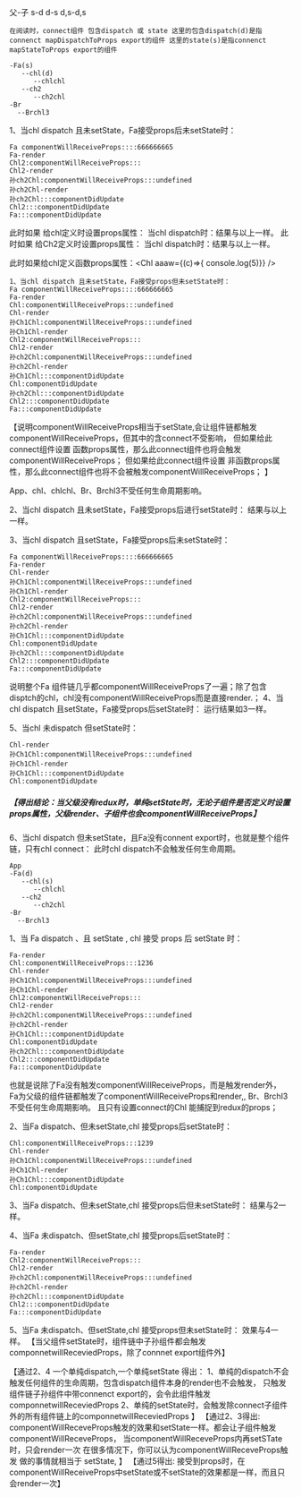 父-子  s-d  d-s  d,s-d,s


`在阅读时，connect组件 包含dispatch 或 state
这里的包含dispatch(d)是指connenct mapDispatchToProps export的组件
这里的state(s)是指connenct mapStateToProps export的组件`


```
-Fa(s)
   --chl(d)
      --chlchl
   --ch2
      --ch2chl
-Br
  --Brchl3
```
1、当chl dispatch 且未setState，Fa接受props后未setState时：
```
Fa componentWillReceiveProps::::666666665
Fa-render
Chl2:componentWillReceiveProps:::
Chl2-render
孙ch2Chl:componentWillReceiveProps:::undefined
孙ch2Chl-render
孙ch2Chl:::componentDidUpdate
Chl2:::componentDidUpdate
Fa:::componentDidUpdate
```
此时如果 给chl定义时设置props属性：<Chl dddc = {this.state.inputV}/>
当chl dispatch时：结果与以上一样。
此时如果 给Ch2定义时设置props属性：<Ch2 dddc = {this.state.inputV}/>
当chl dispatch时：结果与以上一样。

此时如果给chl定义函数props属性：<Chl aaaw={(c)=>{ console.log(5)}} />
```
1、当chl dispatch 且未setState，Fa接受props但未setState时：
Fa componentWillReceiveProps::::666666665
Fa-render
Chl:componentWillReceiveProps:::undefined
Chl-render
孙Ch1Chl:componentWillReceiveProps:::undefined
孙Ch1Chl-render
Chl2:componentWillReceiveProps:::
Chl2-render
孙ch2Chl:componentWillReceiveProps:::undefined
孙ch2Chl-render
孙Ch1Chl:::componentDidUpdate
Chl:componentDidUpdate
孙ch2Chl:::componentDidUpdate
Chl2:::componentDidUpdate
Fa:::componentDidUpdate
```
【说明componentWillReceiveProps相当于setState,会让组件链都触发componentWillReceiveProps，但其中的含connect不受影响，
但如果给此connect组件设置 函数props属性，那么此connect组件也将会触发componentWillReceiveProps；
但如果给此connect组件设置 非函数props属性，那么此connect组件也将不会被触发componentWillReceiveProps；
】



App、chl、chlchl、Br、Brchl3不受任何生命周期影响。

2、当chl dispatch 且未setState，Fa接受props后进行setState时：
结果与以上一样。

3、当chl dispatch 且setState，Fa接受props后未setState时：
```
Fa componentWillReceiveProps::::666666665
Fa-render
Chl-render
孙Ch1Chl:componentWillReceiveProps:::undefined
孙Ch1Chl-render
Chl2:componentWillReceiveProps:::
Chl2-render
孙ch2Chl:componentWillReceiveProps:::undefined
孙ch2Chl-render
孙Ch1Chl:::componentDidUpdate
Chl:componentDidUpdate
孙ch2Chl:::componentDidUpdate
Chl2:::componentDidUpdate
Fa:::componentDidUpdate
```
说明整个Fa 组件链几乎都componentWillReceiveProps了一遍；除了包含disptch的chl，chl没有componentWillReceiveProps而是直接render.；
4、当chl dispatch 且setState，Fa接受props后setState时：
运行结果如3一样。

5、当chl 未dispatch 但setState时：
```
Chl-render
孙Ch1Chl:componentWillReceiveProps:::undefined
孙Ch1Chl-render
孙Ch1Chl:::componentDidUpdate
Chl:componentDidUpdate
```

##### 【得出结论：当父级没有redux时，单纯setState时，无论子组件是否定义时设置props属性，父级render、子组件也会componentWillReceiveProps】

6、当chl dispatch 但未setState，且Fa没有connent export时，也就是整个组件链，只有chl connect：
此时chl dispatch不会触发任何生命周期。





```
App
-Fa(d)
   --chl(s)
      --chlchl
   --ch2
      --ch2chl
-Br
  --Brchl3
```
1、当 Fa dispatch 、且 setState , chl 接受 props 后 setState 时：
```
Fa-render
Chl:componentWillReceiveProps:::1236
Chl-render
孙Ch1Chl:componentWillReceiveProps:::undefined
孙Ch1Chl-render
Chl2:componentWillReceiveProps:::
Chl2-render
孙ch2Chl:componentWillReceiveProps:::undefined
孙ch2Chl-render
孙Ch1Chl:::componentDidUpdate
Chl:componentDidUpdate
孙ch2Chl:::componentDidUpdate
Chl2:::componentDidUpdate
Fa:::componentDidUpdate
```
也就是说除了Fa没有触发componentWillReceiveProps，而是触发render外，
Fa为父级的组件链都触发了componentWillReceiveProps和render,,
Br、Brchl3不受任何生命周期影响。
且只有设置connect的Chl 能捕捉到redux的props；

2、当Fa dispatch、但未setState,chl 接受props后setState时：
```
Chl:componentWillReceiveProps:::1239
Chl-render
孙Ch1Chl:componentWillReceiveProps:::undefined
孙Ch1Chl-render
孙Ch1Chl:::componentDidUpdate
Chl:componentDidUpdate
```
3、当Fa dispatch、但未setState,chl 接受props后但未setState时：
结果与2一样。


4、当Fa 未dispatch、但setState,chl 接受props后setState时：
```
Fa-render
Chl2:componentWillReceiveProps:::
Chl2-render
孙ch2Chl:componentWillReceiveProps:::undefined
孙ch2Chl-render
孙ch2Chl:::componentDidUpdate
Chl2:::componentDidUpdate
Fa:::componentDidUpdate
```
5、当Fa 未dispatch、但setState,chl 接受props但未setState时：
效果与4一样。
【当父组件setState时，组件链中子孙组件都会触发componnetwillReceviedProps，除了connnet export组件外】


【通过2、4 一个单纯dispatch,一个单纯setState
得出：
1、单纯的dispatch不会触发任何组件的生命周期，包含dispatch组件本身的render也不会触发，
只触发组件链子孙组件中带connenct export的，会令此组件触发componnetwillReceviedProps
2、单纯的setState时，会触发除connect子组件外的所有组件链上的componnetwillReceviedProps
】
【通过2、3得出:
componentWillReceveProps触发的效果和setState一样。都会让子组件触发componentWillReceveProps，
当componentWillReceveProps内再setSTate时，只会render一次
在很多情况下，你可以认为componentWillReceveProps触发 做的事情就相当于 setState,
】
【通过5得出:
接受到props时，在componentWillReceiveProps中setState或不setState的效果都是一样，而且只会render一次】
